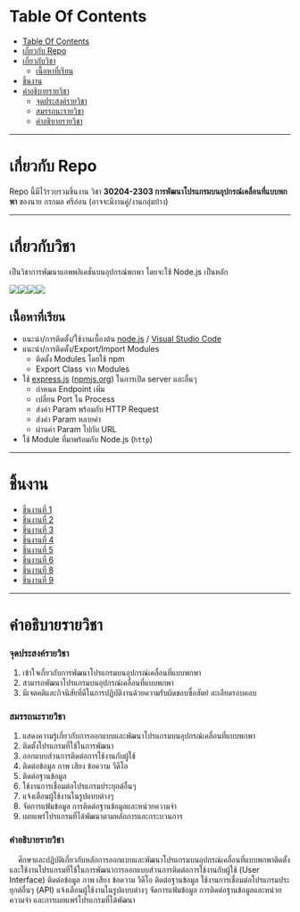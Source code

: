 Table Of Contents
===

* [Table Of Contents](#table-of-contents)
* [เกี่ยวกับ Repo](#เกี่ยวกับ-repo)
* [เกี่ยวกับวิชา](#เกี่ยวกับวิชา)
  * [เนื้อหาที่เรียน](#เนื้อหาที่เรียน)
* [ชิ้นงาน](#ชิ้นงาน)
* [คำอธิบายรายวิชา](#คำอธิบายรายวิชา)
    * [จุดประสงค์รายวิชา](#จุดประสงค์รายวิชา)
    * [สมรรถนะรายวิชา](#สมรรถนะรายวิชา)
    * [คําอธิบายรายวิชา](#คําอธิบายรายวิชา)

---

# เกี่ยวกับ Repo

Repo นี้มีไว้รวบรวมชิ้นงาน วิชา **30204-2303 การพัฒนาโปรแกรมบนอุปกรณ์เคลื่อนที่แบบพกพา** ของนาย กรกมล ศรีอ่อน
(อาจจะมีงานคู่/งานกลุ่มบ้าง)  

---

# เกี่ยวกับวิชา

เป็นวิชาการพัฒนาแอพพลิเคชั่นบนอุปกรณ์พกพา โดยจะใช้ 
Node.js เป็นหลัก  

![](https://img.shields.io/badge/JavaScript-323330?style=for-the-badge&logo=javascript&logoColor=F7DF1E)![](https://img.shields.io/badge/Node.js-339933?style=for-the-badge&logo=nodedotjs&logoColor=white)![](https://img.shields.io/badge/Visual_Studio_Code-0078D4?style=for-the-badge&logo=visual%20studio%20code&logoColor=white)![](https://img.shields.io/badge/Express.js-000000?style=for-the-badge&logo=express&logoColor=white)

## เนื้อหาที่เรียน

* แนะนำ/การติดตั้ง/ใช้งานเบื้องต้น [node.js](https://nodejs.org/) / [Visual Studio Code](https://code.visualstudio.com/)
* แนะนำ/การติดตั้ง/Export/Import Modules
    * ติดตั้ง Modules โดยใช้ npm
    * Export Class จาก Modules
* ใช้ [express.js](https://expressjs.com/) ([npmjs.org](https://www.npmjs.com/package/express)) ในการเปิด server และอื่นๆ
    * กำหนด Endpoint เพิ่ม
    * เปลี่ยน Port ใน Process
    * ส่งค่า Param พร้อมกับ HTTP Request
    * ส่งค่า Param หลายค่า
    * ผ่านค่า Param ไปกับ URL
* ใช้ Module ที่มาพร้อมกับ Node.js (`http`)

---

# ชิ้นงาน

* [ชิ้นงานที่ 1](/workshop1)
* [ชิ้นงานที่ 2](/workshop2)
* [ชิ้นงานที่ 3](/workshop3)
* [ชิ้นงานที่ 4](/workshop4)
* [ชิ้นงานที่ 5](/workshop5-chapter3)
* [ชิ้นงานที่ 6](/workshop6)
* [ชิ้นงานที่ 8](/workshop8)
* [ชิ้นงานที่ 9](/workshop9)

---

# คำอธิบายรายวิชา

### จุดประสงค์รายวิชา

1. เข้าใจเกี่ยวกับการพัฒนาโปรแกรมบนอุปกรณ์เคลื่อนที่แบบพกพา
2. สามารถพัฒนาโปรแกรมบนอุปกรณ์เคลื่อนที่แบบพกพา
3. มีเจตคติและกิจนิสัยที่ดีในการปฏิบัติงานด้วยความรับผิดชอบซื่อสัตย์ ละเอียดรอบคอบ

### สมรรถนะรายวิชา

1. แสดงความรู้เกี่ยวกับการออกแบบและพัฒนาโปรแกรมบนอุปกรณ์เคลื่อนที่แบบพกพา
2. ติดตั้งโปรแกรมที่ใช้ในการพัฒนา
3. ออกแบบส่วนการติดต่อการใช้งานกับผู้ใช้
4. ติดต่อข้อมูล ภาพ เสียง ข้อความ วีดีโอ
5. ติดต่อฐานข้อมูล
6. ใช้งานการเชื่อมต่อโปรแกรมประยุกต์อื่นๆ
7. แจ้งเตือนผู้ใช้งานในรูปแบบต่างๆ
8. จัดการแฟ้มข้อมูล การติดต่อฐานข้อมูลและหน่วยความจำ
9. เผยแพร่โปรแกรมที่ได้พัฒนาตามหลักการและกระบวนการ

### คําอธิบายรายวิชา

&nbsp;&nbsp;&nbsp;&nbsp;ศึกษาและปฏิบัติเกี่ยวกับหลักการออกแบบและพัฒนาโปรแกรมบนอุปกรณ์เคลื่อนที่แบบพกพาติดตั้งและใช้งานโปรแกรมที่ใช้ในการพัฒนาการออกแบบส่วนการติดต่อการใช้งานกับผู้ใช้ (User Interface) ติดต่อข้อมูล ภาพ เสียง ข้อความ วีดีโอ ติดต่อฐานข้อมูล ใช้งานการเชื่อมต่อโปรแกรมประยุกต์อื่นๆ (API) แจ้งเตือนผู้ใช้งานในรูปแบบต่างๆ จัดการแฟ้มข้อมูล การติดต่อฐานข้อมูลและหน่วยความจํา และการเผยแพร่โปรแกรมที่ได้พัฒนา

